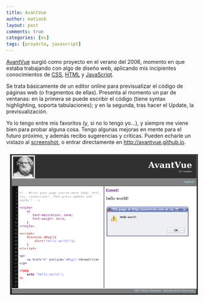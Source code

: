 ```yaml
---
title: AvantVue
author: matiasb
layout: post
comments: true
categories: [es]
tags: [proyecto, javascript]
---
```

<a href="http://avantvue.github.io" target="_blank">AvantVue</a> surgió como proyecto en el verano del 2006, momento en que estaba trabajando con algo de diseño web, aplicando mis incipientes conocimientos de <a href="http://en.wikipedia.org/wiki/CSS" target="_blank">CSS</a>, <a href="http://en.wikipedia.org/wiki/HTML" target="_blank">HTML</a> y <a href="http://en.wikipedia.org/wiki/Javascript" target="_blank">JavaScript</a>.

Se trata básicamente de un editor online para previsualizar el código de páginas web (o fragmentos de ellas). Presenta al momento un par de ventanas: en la primera se puede escribir el código (tiene syntax highlighting, soporta tabulaciones); y en la segunda, tras hacer el Update, la previsualización.

Yo lo tengo entre mis favoritos (y, si no lo tengo yo&#8230;), y siempre me viene bien para probar alguna cosa. Tengo algunas mejoras en mente para el futuro próximo, y además recibo sugerencias y críticas. Pueden echarle un vistazo al <a href="/images/2008/02/avantvue.png" title="AvantVue" target="_blank">screenshot</a>, o entrar directamente en <a href="http://www.avantvue.com.ar" title="AvantVue" target="_blank">http://avantvue.github.io</a>.

<p style="text-align: center">
    <img src="/images/2008/02/avantvue.png" alt="AvantVue" border="0" hspace="10" vspace="10" />
</p>
